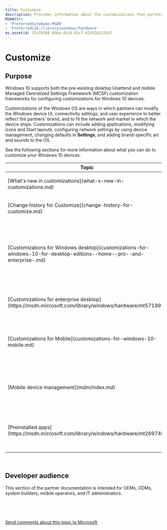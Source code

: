 ```yaml
---
title: Customize
description: Provides information about the customizations that partners can use to modify the UI, connectivity settings, and user experience to better reflect the partners' brand, and to fit the network and market in which the device will ship.
MSHAttr:
- 'PreferredSiteName:MSDN'
- 'PreferredLib:/library/windows/hardware'
ms.assetid: 15cf9368-896a-42c6-81cf-424528115547
---
```


# Customize


## Purpose


Windows 10 supports both the pre-existing desktop Unattend and mobile Managed Centralized Settings Framework (MCSF) customization frameworks for configuring customizations for Windows 10 devices.

Customizations of the Windows OS are ways in which partners can modify the Windows device UI, connectivity settings, and user experience to better reflect the partners' brand, and to fit the network and market in which the device ships. Customizations can include adding applications, modifying icons and Start layouts, configuring network settings by using device management, changing defaults in **Settings**, and adding brand-specific art and sounds to the OS.

See the following sections for more information about what you can do to customize your Windows 10 devices.

<table>
<colgroup>
<col width="50%" />
<col width="50%" />
</colgroup>
<thead>
<tr class="header">
<th>Topic</th>
<th>Description</th>
</tr>
</thead>
<tbody>
<tr class="odd">
<td><p>[What's new in customizations](what-s-new-in-customizations.md)</p></td>
<td><p>Learn about the new customizations available in Windows 10, build 1703.</p></td>
</tr>
<tr class="even">
<td><p>[Change history for Customize](change-history-for-customize.md)</p></td>
<td><p>Read about what topics have been created, updated, or deleted for Windows 10, build 1703.</p></td>
</tr>
<tr class="odd">
<td><p>[Customizations for Windows desktop](customizations-for-windows-10-for-desktop-editions--home--pro--and-enterprise-.md)</p></td>
<td><p>Read this high-level guide to help you determine which framework best meets your needs if you're customizing Windows 10 for desktop editions (Home, Pro, Enterprise, and Education).</p>
<p>This section includes topics describing key tasks, as well as the reference for [Windows System Image Manager](https://msdn.microsoft.com/library/windows/hardware/dn922445) and [Unattend framework](customize-using-the-legacy-desktop-framework.md) settings.</p></td>
</tr>
<tr class="even">
<td><p>[Customizations for enterprise desktop](https://msdn.microsoft.com/library/windows/hardware/mt571991)</p></td>
<td><p>Learn about the customizations available to you if you are providing a controlled and specialized experience on a Windows device running Windows 10 Enterprise.</p></td>
</tr>
<tr class="odd">
<td><p>[Customizations for Mobile](customizations-for-windows-10-mobile.md)</p></td>
<td><p>Read this high-level guide to learn about the capabilities that are available in Windows 10 Mobile.</p>
<p>The additional topics in this section help with key tasks, as well as providing reference for the [mobile MCSF framework](p_phCustomization.Provisioning_and_customization).</p></td>
</tr>
<tr class="even">
<td><p>[Mobile device management](mdm/index.md)</p></td>
<td><p>Windows 10 provides an enterprise management solution to help IT pros manage company security policies and business applications, while avoiding compromise of the users’ privacy on their personal phones. A built-in management component can communicate with the management server.</p></td>
</tr>
<tr class="odd">
<td><p>[Preinstalled apps](https://msdn.microsoft.com/library/windows/hardware/mt269740)</p></td>
<td><p>If you're a Windows OEM or mobile operator partner, find out how you can create partner apps that you can package and configure to install during the initial device setup process. While the user is going through the initial setup process, the preinstalled apps are installed in the background.</p></td>
</tr>
</tbody>
</table>

 

## <a href="" id="developer-audience-heading"></a>Developer audience


This section of the partner documentation is intended for OEMs, ODMs, system builders, mobile operators, and IT administrators.

 

 

[Send comments about this topic to Microsoft](mailto:wsddocfb@microsoft.com?subject=Documentation%20feedback%20%5Bwdknodes\wdknodes%5D:%20Customize%20%20RELEASE:%20%288/2/2016%29&body=%0A%0APRIVACY%20STATEMENT%0A%0AWe%20use%20your%20feedback%20to%20improve%20the%20documentation.%20We%20don't%20use%20your%20email%20address%20for%20any%20other%20purpose,%20and%20we'll%20remove%20your%20email%20address%20from%20our%20system%20after%20the%20issue%20that%20you're%20reporting%20is%20fixed.%20While%20we're%20working%20to%20fix%20this%20issue,%20we%20might%20send%20you%20an%20email%20message%20to%20ask%20for%20more%20info.%20Later,%20we%20might%20also%20send%20you%20an%20email%20message%20to%20let%20you%20know%20that%20we've%20addressed%20your%20feedback.%0A%0AFor%20more%20info%20about%20Microsoft's%20privacy%20policy,%20see%20http://privacy.microsoft.com/default.aspx. "Send comments about this topic to Microsoft")




